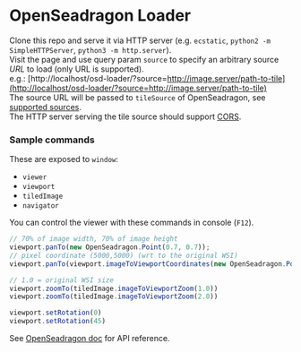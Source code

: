 # OpenSeadragon Loader

Clone this repo and serve it via HTTP server (e.g. `ecstatic`, `python2 -m SimpleHTTPServer`, `python3 -m http.server`).  
Visit the page and use query param `source` to specify an arbitrary source *URL* to load (only URL is supported).  
e.g.: [http://localhost/osd-loader/?source=http://image.server/path-to-tile](http://localhost/osd-loader/?source=http://image.server/path-to-tile)  
The source URL will be passed to `tileSource` of OpenSeadragon, see [supported sources](http://openseadragon.github.io/#examples-and-features).  
The HTTP server serving the tile source should support [CORS](http://enable-cors.org/).

### Sample commands

These are exposed to `window`:
- `viewer`
- `viewport`
- `tiledImage`
- `navigator`

You can control the viewer with these commands in console (`F12`).

```js
// 70% of image width, 70% of image height 
viewport.panTo(new OpenSeadragon.Point(0.7, 0.7));
// pixel coordinate (5000,5000) (wrt to the original WSI)
viewport.panTo(viewport.imageToViewportCoordinates(new OpenSeadragon.Point(5000, 5000)));

// 1.0 = original WSI size
viewport.zoomTo(tiledImage.imageToViewportZoom(1.0))
viewport.zoomTo(tiledImage.imageToViewportZoom(2.0))

viewport.setRotation(0)
viewport.setRotation(45)
```

See [OpenSeadragon doc](http://openseadragon.github.io/docs/) for API reference.
